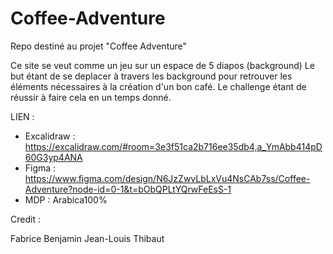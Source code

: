 # Coffee-Adventure
Repo destiné au projet "Coffee Adventure"

Ce site se veut comme un jeu sur un espace de 5 diapos (background) 
Le but étant de se deplacer à travers les background pour retrouver les éléments nécessaires à la création d'un bon café.
Le challenge étant de réussir à faire cela en un temps donné.

LIEN : 
- Excalidraw : https://excalidraw.com/#room=3e3f51ca2b716ee35db4,a_YmAbb414pD60G3yp4ANA
- Figma : https://www.figma.com/design/N6JzZwvLbLxVu4NsCAb7ss/Coffee-Adventure?node-id=0-1&t=bObQPLtYQrwFeEsS-1
- MDP : Arabica100%
  



Credit : 

Fabrice
Benjamin
Jean-Louis
Thibaut

